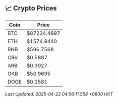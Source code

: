 ## 📈 Crypto Prices

| Coin | Price |
| ---- | ----- |
| BTC | $87234.4897 |
| ETH | $1574.9440 |
| BNB | $596.7568 |
| CRV | $0.5887 |
| ARB | $0.3027 |
| OKB | $50.9695 |
| DOGE | $0.1581 |

_Last Updated: 2025-04-22 04:56:11.558 +0800 HKT_